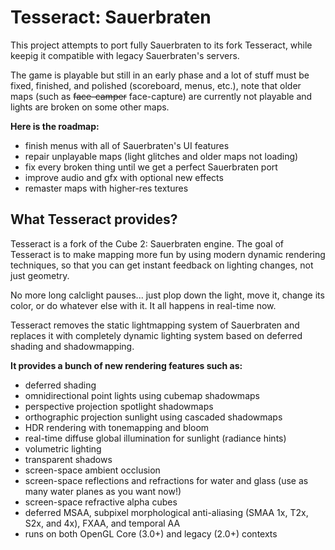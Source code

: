 # Tesseract: Sauerbraten

This project attempts to port fully Sauerbraten to its fork Tesseract, while keepig it compatible with legacy Sauerbraten's servers.

The game is playable but still in an early phase and a lot of stuff must be fixed, finished, and polished (scoreboard, menus, etc.), note that older maps (such as ~~face-camper~~ face-capture) are currently not playable and lights are broken on some other maps.

**Here is the roadmap:**
* finish menus with all of Sauerbraten's UI features
* repair unplayable maps (light glitches and older maps not loading)
* fix every broken thing until we get a perfect Sauerbraten port
* improve audio and gfx with optional new effects
* remaster maps with higher-res textures

## What Tesseract provides?

Tesseract is a fork of the Cube 2: Sauerbraten engine. The goal of Tesseract is to make mapping more fun by using modern dynamic rendering techniques, so that you can get instant feedback on lighting changes, not just geometry.

No more long calclight pauses... just plop down the light, move it, change its color, or do whatever else with it. It all happens in real-time now.

Tesseract removes the static lightmapping system of Sauerbraten and replaces it with completely dynamic lighting system based on deferred shading and shadowmapping.

**It provides a bunch of new rendering features such as:**

* deferred shading
* omnidirectional point lights using cubemap shadowmaps
* perspective projection spotlight shadowmaps
* orthographic projection sunlight using cascaded shadowmaps
* HDR rendering with tonemapping and bloom
* real-time diffuse global illumination for sunlight (radiance hints)
* volumetric lighting
* transparent shadows
* screen-space ambient occlusion
* screen-space reflections and refractions for water and glass (use as many water planes as you want now!)
* screen-space refractive alpha cubes
* deferred MSAA, subpixel morphological anti-aliasing (SMAA 1x, T2x, S2x, and 4x), FXAA, and temporal AA
* runs on both OpenGL Core (3.0+) and legacy (2.0+) contexts
